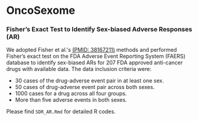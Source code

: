 # OncoSexome

### Fisher’s Exact Test to Identify Sex-biased Adverse Responses (AR)

We adopted Fisher et al.'s [(PMID: 38167211)](https://pubmed.ncbi.nlm.nih.gov/38167211/) methods and performed Fisher’s exact test on the FDA Adverse Event Reporting System (FAERS) database to identify sex-biased ARs for 207 FDA approved anti-cancer drugs with available data.
The data inclusion criteria were: 
- 30 cases of the drug-adverse event pair in at least one sex.
- 50 cases of drug-adverse event pair across both sexes.
- 1000 cases for a drug across all four groups.
- More than five adverse events in both sexes.

Please find ``SDR_AR.Rmd`` for detailed R codes.
